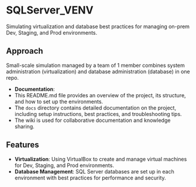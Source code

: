 # SQLServer_VENV
Simulating virtualization and database best practices for managing on-prem Dev, Staging, and Prod environments.

## Approach
Small-scale simulation managed by a team of 1 member combines system administration (virtualization) and database administration (database) in one repo.

- **Documentation**: 
- This README.md file provides an overview of the project, its structure, and how to set up the environments.
- The `docs` directory contains detailed documentation on the project, including setup instructions, best practices, and troubleshooting tips.
- The wiki is used for collaborative documentation and knowledge sharing.

## Features

- **Virtualization**: Using VirtualBox to create and manage virtual machines for Dev, Staging, and Prod environments.
- **Database Management**: SQL Server databases are set up in each environment with best practices for performance and security.


